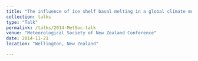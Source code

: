 ```yaml
---
title: "The influence of ice shelf basal melting in a global climate model"
collection: talks
type: "Talk"
permalink: /talks/2014-MetSoc-talk
venue: "Meteorological Society of New Zealand Conference"
date: 2014-11-21
location: "Wellington, New Zealand"

---
```

